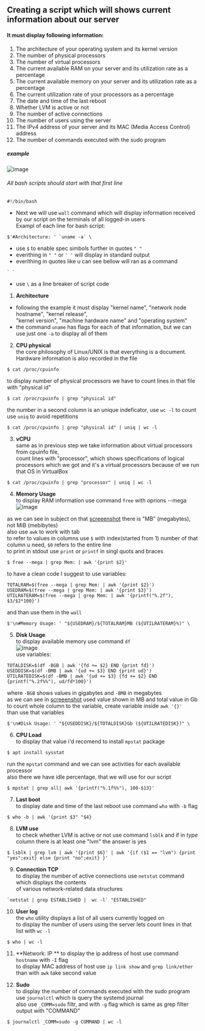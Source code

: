 ## Creating a script which will shows current information about our server

  #### It must display following information:
1. The architecture of your operating system and its kernel version
2. The number of physical processors
3. The number of virtual processors
4. The current available RAM on your server and its utilization rate as a percentage
5. The current available memory on your server and its utilization rate as a percentage
6. The current utilization rate of your processors as a percentage
7. The date and time of the last reboot
8. Whether LVM is active or not
9. The number of active connections
10. The number of users using the server
11. The IPv4 address of your server and its MAC (Media Access Control) address
12. The number of commands executed with the sudo program
##### example
<a id="example1" /> ![image](https://user-images.githubusercontent.com/61047851/143479713-0db98068-bfec-4002-a53e-9873eb1ab6d6.png)            

###### All bash scripts should start with that first line
  `#!/bin/bash`
  - Next we will use `wall` command which will display information received by our script on the terminals of all logged-in users         
  Exampl of each line for bash script:          
  ```               
  $'#Architecture: ' `uname -a` \           
  ```
  - use `$` to enable spec simbols further in quotes `" "`
  - everithing in `" "` or `' '` will display in standard output
  - everithing in quotes like u can see bellow will ran as a command
  ```
  ` `
  ```
  - use `\` as a line breaker of script code       

1. **Architecture**
  - following the example it must display "kernel name", "network node hostname", "kernel release",            
    "kernel version", "machine hardware name" and "operating system"
  - the command `uname` has flags for each of that information, but we can use just one `-a` to display all of them
2. **CPU physical**         
  the core philosophy of Linux/UNIX is that everything is a document. Hardware information is also recorded in the file
  ```
  $ cat /proc/cpuinfo
  ```              
  to display number of physical processors we have to count lines in that file with "physical id"
  ```
  $ cat /proc/cpuinfo | grep "physical id"
  ```               
  the number in a second column is an unique indeficator, use `wc -l` to count         
  use `uniq` to avoid repetitions
  ```
  $ cat /proc/cpuinfo | grep "physical id" | uniq | wc -l
  ```         
3. **vCPU**            
  same as in previous step we take information about virtual processors from cpuinfo file,        
  count lines with "processor", which shows specifications of logical processors which we got
  and it's a virtual processors because of we run that OS in VirtualBox
  ```
  $ cat /proc/cpuinfo | grep "processor" | uniq | wc -l
  ```
4. **Memory Usage**        
  to display RAM information use command `free` with oprions --mega            
![image](https://user-images.githubusercontent.com/61047851/143567538-86b6455b-0d37-4b28-b233-ac35c9efe0df.png)          
                   
  as we can see in subject on that [screeenshot](#example1) there is "MB" (megabytes), not MiB (mebibytes)          
  also use `awk` to work with tab              
  to refer to values in columns use `$` with index(started from 1) number of that column u need, `$0` refers to the entire line         
  to print in stdout use `print` or `printf` in singl quots and braces
  ```
  $ free --mega | grep Mem: | awk '{print $2}'
  ```               
  to have a clean code I suggest to use variables:
  ```
  TOTALRAM=$(free --mega | grep Mem: | awk '{print $2}')
  USEDRAM=$(free --mega | grep Mem: | awk '{print $3}')
  UTILRATERAM=$(free --mega | grep Mem: | awk '{printf("%.2f"), $3/$2*100}')
  ```            
  and than use them in the `wall`
  ```
  $'\n#Memory Usage: ' "${USEDRAM}/${TOTALRAM}MB (${UTILRATERAM}%)" \
  ```
5. **Disk Usage**          
  to display available memory use command `df`           
  ![image](https://user-images.githubusercontent.com/61047851/143600744-161bd09a-68e5-4e98-b525-34a55ee1394c.png)             
  use variables:
  ```
  TOTALDISK=$(df -BGB | awk '{fd += $2} END {print fd}')
  USEDDISK=$(df -BMB | awk '{ud += $3} END {print ud}')
  UTILRATEDISK=$(df -BMB | awk '{ud += $3} {fd += $2} END {printf("%.2f%%"), ud/fd*100}')
  ```           
  where `-BGB` shows values in gigabytes and `-BMB` in megabytes              
  as we can see in [screeenshot](#example1) used value shown in MB and total value in Gb             
  to count whole column to the variable, create variable inside `awk '{}'`           
  than use that variables
  ```
  $'\n#Disk Usage: ' "${USEDDISK}/${TOTALDISK}Gb (${UTILRATEDISK})" \
  ```
6. **CPU Load**             
  to display that value i'd recomend to install `mpstat` package
  ```
  $ apt install sysstat
  ```         
  run the `mpstat` command and we can see activities for each available processor               
  also there we have idle percentage, that we will use for our script
  ```
  $ mpstat | grep all| awk '{printf("%.1f%%"), 100-$13}'
  ```
7. **Last boot**                    
  to display date and time of the last reboot use command `who` with `-b` flag         
  ```
  $ who -b | awk '{print $3" "$4}
  ```
8. **LVM use**              
  to check whether LVM is active or not use command `lsblk` and if in *type* column there is at least one "lvm" the answer is yes
  ```
  $ lsblk | grep lvm | awk '{print $6}' | awk '{if ($1 == "lvm") {print "yes";exit} else {print "no";exit} }'
  ```    
9. **Connection TCP**           
  to display the number of active connections use `netstat` command which displays the contents              
  of various network-related data structures
  ```
  `netstat | grep ESTABLISHED |  wc -l` "ESTABLISHED"
  ```
10. **User log**             
  the `who` utility displays a list of all users currently logged on             
  to display the number of users using the server lets count linex in that list with `wc -l`
  ```
  $ who | wc -l
  ```
11. **Network: IP **
  to display the ip address of host use command `hostname` with `-I` flag        
  to display MAC address of host use `ip link show` and `grep link/ether` than with `awk` take second value

12. **Sudo**       
  to display the number of commands executed with the sudo program use `journalctl` which is query the systemd journal            
  also use `_COMM=sudo` filtr, and with `-g` flag which is same as grep filter output with "COMMAND"      
  ```
  $ journalctl _COMM=sudo -g COMMAND | wc -l
  ```
